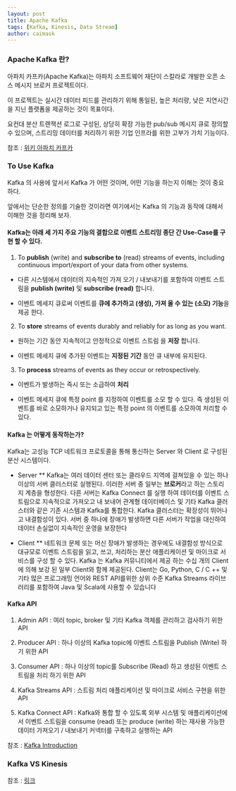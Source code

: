 ```yaml
---
layout: post
title: Apache Kafka
tags: [Kafka, Kinesis, Data Stream]
author: caimask
---
```


### Apache Kafka 란?
아파치 카프카(Apache Kafka)는 아파치 소프트웨어 재단이 스칼라로 개발한 오픈 소스 메시지 브로커 프로젝트이다. 

이 프로젝트는 실시간 데이터 피드를 관리하기 위해 통일된, 높은 처리량, 낮은 지연시간을 지닌 플랫폼을 제공하는 것이 목표이다. 

요컨대 분산 트랜잭션 로그로 구성된, 상당히 확장 가능한 pub/sub 메시지 큐로 정의할 수 있으며, 스트리밍 데이터를 처리하기 위한 기업 인프라를 위한 고부가 가치 기능이다.

참조 : [위키 아파치 카프카](https://ko.wikipedia.org/wiki/%EC%95%84%ED%8C%8C%EC%B9%98_%EC%B9%B4%ED%94%84%EC%B9%B4)



### To Use Kafka
Kafka 의 사용에 앞서서 Kafka 가 어떤 것이며, 어떤 기능을 하는지 이해는 것이 중요하다. 

앞에서는 단순한 정의를 기술한 것이라면 여기에서는 Kafka 의 기능과 동작에 대해서 이해한 것을 정리해 보자.


#### Kafka는 아래 세 가지 주요 기능의 결합으로 이벤트 스트리밍 종단 간 Use-Case를 구현 할 수 있다.

1. To **publish** (write) and **subscribe to** (read) streams of events, including continuous import/export of your data from other systems.

 - 다른 시스템에서 데이터의 지속적인 가져 오기 / 내보내기를 포함하여 이벤트 스트림을 **publish (write)** 및 **subscribe (read)** 합니다.
 
 - 이벤트 메세지 큐로써 이벤트를 **큐에 추가하고 (생성), 가져 올 수 있는 (소모) 기능**을 제공 한다.

2. To **store** streams of events durably and reliably for as long as you want.

 - 원하는 기간 동안 지속적이고 안정적으로 이벤트 스트림 을 **저장** 합니다.
 
 - 이벤트 메세지 큐에 추가된 이벤트는 **지정된 기간** 동안 큐 내부에 유지된다.

3. To **process** streams of events as they occur or retrospectively.

 - 이벤트가 발생하는 즉시 또는 소급하여 **처리**
 
 - 이벤트 메세지 큐에 특정 point 를 지정하여 이벤트를 소모 할 수 있다. 즉 생성된 이벤트를 바로 소모하거나 유지되고 있는 특정 point 의 이벤트를 소모하여 처리할 수 있다.


#### Kafka 는 어떻게 동작하는가?

Kafka는 고성능 TCP 네트워크 프로토콜을 통해 통신하는 Server 와 Client 로 구성된 분산 시스템이다.

* Server 
** Kafka는 여러 데이터 센터 또는 클라우드 지역에 걸쳐있을 수 있는 하나 이상의 서버 클러스터로 실행된다. 이러한 서버 중 일부는 **브로커**라고 하는 스토리지 계층을 형성한다. 다른 서버는 Kafka Connect 를 실행 하여 데이터를 이벤트 스트림으로 지속적으로 가져오고 내 보내어 관계형 데이터베이스 및 기타 Kafka 클러스터와 같은 기존 시스템과 Kafka를 통합한다. 
Kafka 클러스터는 확장성이 뛰어나고 내결함성이 있다. 서버 중 하나에 장애가 발생하면 다른 서버가 작업을 대신하여 데이터 손실없이 지속적인 운영을 보장한다

* Client
** 네트워크 문제 또는 머신 장애가 발생하는 경우에도 내결함성 방식으로 대규모로 이벤트 스트림을 읽고, 쓰고, 처리하는 분산 애플리케이션 및 마이크로 서비스를 구성 할 수 있다. Kafka 는 Kafka 커뮤니티에서 제공 하는 수십 개의 Client에 의해 보강 된 일부 Client와 함께 제공된다. Client는 Go, Python, C / C ++ 및 기타 많은 프로그래밍 언어와 REST API를위한 상위 수준 Kafka Streams 라이브러리를 포함하여 Java 및 Scala에 사용할 수 있습니다

#### Kafka API

1. Admin API  : 여러 topic, broker 및 기타 Kafka 객체를 관리하고 검사하기 위한 API

2. Producer API  : 하나 이상의 Kafka topic에 이벤트 스트림을 Publish (Write) 하기 위한 API

3. Consumer API  : 하나 이상의 topic를 Subscribe (Read) 하고 생성된 이벤트 스트림을 처리 하기 위한 API

4. Kafka Streams API : 스트림 처리 애플리케이션 및 마이크로 서비스 구현을 위한 API 

5. Kafka Connect API : Kafka와 통합 할 수 있도록 외부 시스템 및 애플리케이션에서 이벤트 스트림을 consume (read) 또는 produce (write) 하는 재사용 가능한 데이터 가져오기 / 내보내기 커넥터를 구축하고 실행하는 API

참조 : [Kafka Introduction](https://kafka.apache.org/intro)


### Kafka VS Kinesis



참조 : [링크](https://devidea.tistory.com/68)
